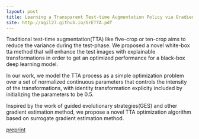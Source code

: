 ```yaml
---
layout: post
title: Learning a Transparent Test-time Augmentation Policy via Gradient-Free Optimization
site: http://agil27.github.io/GrETTA.pdf
---
```


Traditional test-time augmentation(TTA) like five-crop or ten-crop aims to reduce the variance during the test-phase. We proposed a novel white-box tta method that will enhance the test images with explainable transformations in order to get an optimized performance for a black-box deep learning model.

In our work, we model the TTA process as a simple optimization problem over a set of normalized continuous parameters that controls the intensity of the transformations, with identity transformation explicity included by initializing the parameters to be 0.5.

Inspired by the work of guided evolutionary strategies(GES) and other gradient estimation method, we propose a novel TTA optimization algorithm based on surrogate gradient estimation method.

[preprint](http://agil27.github.io/GrETTA.pdf)
